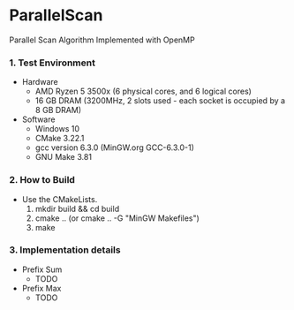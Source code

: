 # ParallelScan
Parallel Scan Algorithm Implemented with OpenMP
 
### 1. Test Environment
- Hardware
    - AMD Ryzen 5 3500x (6 physical cores, and 6 logical cores)  
    - 16 GB DRAM (3200MHz, 2 slots used - each socket is occupied by a 8 GB DRAM)  
- Software
    - Windows 10  
    - CMake 3.22.1  
    - gcc version 6.3.0 (MinGW.org GCC-6.3.0-1)  
    - GNU Make 3.81   

### 2. How to Build
- Use the CMakeLists.  
    1. mkdir build && cd build  
    2. cmake .. (or cmake .. -G "MinGW Makefiles")  
    3. make  

### 3. Implementation details
- Prefix Sum
    - TODO
- Prefix Max
    - TODO